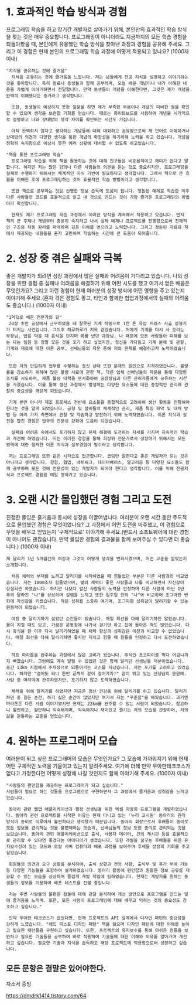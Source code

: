#  1. 효과적인 학습 방식과 경험

프로그래밍 학습을 하고 장기간 개발자로 살아가기 위해, 본인만의 효과적인 학습 방식을 찾는 것은 매우 중요합니다. 프로그래밍이 아니더라도 지금까지의 모든 학습 경험을 되돌아봤을 때, 본인에게 유용했던 학습 방식을 찾아낸 과정과 경험을 공유해 주세요. 그리고 이 경험은 현재 본인의 프로그래밍 학습 과정에 어떻게 적용되고 있나요? (1000자 이내)

```
"지식을 공유하는 것에 즐거움"
  지식을 공유하는 것에 즐거움을 느낍니다. 저는 남들에게 전공 지식을 설명하고 이야기하는 것을 좋아합니다. 특히 동료나 동생들과 함께 공부하며, 오늘 배운 개념이나 내가 이해한 내용을 가볍게 이야기하면서 전달합니다. 만약 동생들이 개념을 이해한다면, 그것은 제가 개념을 완벽히 이해했다는 증거라고 생각합니다. 

  또한, 동생들이 예상하지 못한 질문을 하면 제가 부족한 부분이나 개념의 미비한 점을 확인할 수 있으며 생각을 보완할 기회를 얻습니다. 때로는 화이트보드를 사용하여 개념을 시각적으로 설명하고 나와 상대방의 생각 차이를 확인하는 시간도 가집니다.

  아직 완벽하지 않다고 생각하는 개념들에 대해 대화하고 공유함으로써 제 언어로 이해하거나 상대방의 의견과 다양한 생각을 통한 개념의 확장성을 하기위해 노력을 하고 있습니다. 개념을 정확히 숙지함으로 에상치 못한 에러 상황에 대처할 수 있도록 하고있습니다.

"책을 통한 프로그래밍 학습"
  프로그래밍 학습을 위해 책을 활용하는 것에 대해 친구들은 비효율적이고 재미가 없다고 말합니다. 하지만 저는 많은 강의나 다른 사람들의 의견을 듣는 것도 중요하지만, 프로그래밍을 실제로 수행하기 위해서는 체계적인 지식 기반이 필요하다고 생각합니다. 그래서 책으로 큰 흐름을 이해한 후에 프로그래밍하는 것이 효율적인 학습 방법이라고 생각합니다.

  또한 책으로 공부하는 것은 선명한 정보 습득에 도움이 됩니다. 정돈된 예제로 학습한 이후 다른 사람들의 코드를 효율적으로 읽고 내 것으로 만드는 것이 가장 즐거운 프로그래밍의 방법이라 확신합니다.

  현재도 제가 프로그래밍 학습 과정에서 이러한 방식을 계속해서 적용하고 있습니다. 먼저 책의 큰 주제나 개념부터 충분히 숙지하고 나서 실제 예제나 프로젝트를 진행함으로써 전체적인 구조와 작동 원리를 파악하며 깊은 이해를 얻으려고 노력합니다. 그리고 정돈된 자료와 책에서 제공되는 내용들을 혼자 고민하며 학습하는 시간에 큰 도움이 되어줍니다.
```



# 2. 성장 중 겪은 실패와 극복

좋은 개발자가 되려면 성장 과정에서 많은 실패와 어려움이 기다리고 있습니다. 나의 성장을 위한 경험 중 실패나 어려움을 해결하기 위해 어떤 시도를 했고 여기서 얻은 배움은 무엇인가요? 그리고 이런 경험이 현재 여러분의 성장 방식에 어떤 영향을 주고 있는지 이야기해 주세요.(혼자 겪은 경험도 좋고, 타인과 함께한 협업과정에서의 실패와 어려움도 좋습니다.) (1000자 이내)

```
"1억으로 배운 전문가의 길"
 20살 초반 공장에서 근무하였을 때 잘못된 기계 작동으로 1천 톤 유압 프레스 사출 성형기가 터지는 사건입니다. 그이후 하루하루가 지옥 같았습니다. 저에게 기계를 다시 사 오라는 부장님, 밥을 먹을 때 음식을 던지며 화를 냈던 과장님, 나 때문에 모든 사람들이 피해를 보는 다는 팀원 등 정말 모든 것을 포기 하고 싶었지만, 정신을 가다듬고 기계 분해 및 관찰, 기계와 재료에 대한 이론 공부, 선배님들의 자문 통해 저의 문제를 해결하고자 노력하였습니다.

 또한 저의 안일하게 업무를 수행하는 정신 상태 또한 문제의 원인으로 지적하였습니다. 불량률을 감소하기 위하여 많은 불량 사료에 관한 책, 다른 업체 선배님들의 자문을 통해 다양한 조치를 시도하며, 제품 불량 대책을 문서화하여 공장장님과 다른 관리자들에게 공유하는 시간을 가졌습니다. 이를 통해 생산 과정에서 발생하는 다양한 요소들에 대한 종합적인 관리와 관찰의 중요성을 깨닫게 되었습니다.

 기계 뿐만 아니라 제조 프로세스 전반에 요소들을 종합적으로 고려하여 생산 활동을 진행해야 한다는 것을 알게 되었습니다. 금형 및 설비들의 체계적인 관리, 제품 특징 파악 및 대처 방법 등 여러 가지 측면에서 관찰 및 학습하고 발전하기 위해 노력하였습니다. 이론 지식과 실전을 합친 경험은 업무의 전문성 강화에 도움이 되었습니다. 
 
  실패와 어려움 속에서도 포기하지 않고 문제 해결에 도전하는 자세를 가지며 지속적인 학습과 개선에 하였습니다. 저는 이러한 경험을 통해 최상위 전문가로서 성장하기 위해서는 모든 영역에 대한 철저한 이론 지식과 실무경험이 필수라고 생각합니다.

 저는 프로그래밍 또한 같은 시각으로 접근합니다. 코딩만 잘한다고 좋은 개발자가 되는 것은 아니라고 생각합니다. 경험, 협업, 네트워크, 데이터베이스, 알고리즘 등 다양한 요소들도 함께 공부하며 모든 것에 전문성이 있는 개발자가 되어야 한다고 생각합니다. 이를 위해 전공지식과 프로젝트 경험을 매일 쌓아가고 있습니다.
```



# 3. 오랜 시간 몰입했던 경험 그리고 도전

진정한 몰입은 즐거움과 동시에 성장을 이끌어냅니다. 여러분이 오랜 시간 동안 주도적으로 몰입했던 경험은 무엇이었나요? 그 과정에서 어떤 도전을 마주했고, 이 경험으로 무엇을 배우고 얻었는지 '구체적으로' 이야기해 주세요.(반드시 소프트웨어에 대한 경험이 아니어도 괜찮습니다. 만약 몰입한 경험의 결과물을 함께 보여주실 수 있다면 더 좋습니다.) (1000자 이내)

```
제 달리기 1년 5개월간의 여정과 그것이 어떻게 생각을 변화시켰으며, 어떤 교훈을 얻었는지 소개합니다.

  처음 체력의 부재를 느끼고 달리기를 시작하였을 때 힘들었던 부분은 다른 사람과의 비교였습니다. 저는 100m조차 힘들었으며, 옆의 체력이 좋은 사람들과 나를 비교하면서 자신감이 상실되곤 하였습니다. 하지만 나보다 앞선 사람들의 노력을 인정하며 다른 사람이 아닌 1년 후의 달라진 "나"를 상상하며 설렘을 느끼고 또한 일주일 전의 "나"와 비교하며 조그마한 변화에 자신감을 키웠습니다. 작은 성취를 소중히 여기며, 조그마한 성취감이 달리기할 수 있는 원동력이 되었습니다.

  여정 중 달리기하기 싫었던 순간들이 있습니다. 매일 최선을 다해 달리기하진 않았습니다. 몸이 지칠 때도 있고, 가끔은 운동장에 나가서 걷기만 하고 집에 돌아온 적도 많았습니다. 다시 휴식을 한 이후 다시 달리기하였을 때 체력 향상과 성취감은 이전과 비교할 수 없었습니다. 매일 최선을 다해 달리기하면 좋지만 지치고 힘들 때 힘듦을 인정하고 다시 도전하였습니다.

  하프 마라톤을 완주하는 과정에서 많은 고비가 왔습니다. 후식인 초코파이를 먹다 어금니까지 빠졌습니다. 그럼에도 계속 달릴 수 있었던 것은 함께 달리던 선생님들 덕분이었습니다. 중간 13km 지점에서 주차장으로 되돌아가는 코스를 지났습니다. 저는 포기를 고려하고 있었습니다. 하지만 "걸어도 되니 한번 끝까지 같이 걸어가자!" 같이 뛰고 있는 선생님의 응원에. 사람 중 마지막에 완주하였지만, 포기하지 않고 도착하였습니다.

  체력을 위해 달리기를 하였지만 지금은 정신 건강을 위해 달리기를 하고 있습니다. 달리기하던 중 힘든 순간, 하기 싫은 순간이 많았지만 여기서 저는 "꾸준함"을 배웠습니다. 과거엔 마라톤은 다른 사람 이야기였지만 현재는 22km를 완주할 수 있는 사람이 되었습니다. 참고하니 할만하고, 할만하니 익숙해지며, 익숙해지니 재미있고 즐기는 저의 모습을 관찰하며, 저의 삶을 관통하는 교훈을 얻었습니다.
```



# 4. 원하는 프로그래머 모습

여러분이 되고 싶은 프로그래머의 모습은 무엇인가요? 그 모습에 가까워지기 위해 현재 어떤 구체적인 노력을 기울이고 있는지 알려주세요. 여기에 더해 만약 우아한테크코스가 없다고 가정한다면 어떻게 성장해 나갈 것인지도 함께 이야기해 주세요. (1000자 이내)

```
"사람들의 편안함을 제공하는 프로그래머가 되고 싶습니다."
사람들이 필요로 하는 것들을 프로그램으로 구현하면서 그 과정에서 즐거움과 성취감을 느끼고 있습니다.

 동아리 관련 웹앱 애플리케이션과 행정 선생님을 위한 엑셀 자동화 프로그램을 개발하였습니다. 동아리 관련 프로젝트를 시작한 이유는 현재 다니고 있는 '누리 고시원' 동아리의 관리 방식이 종이로 이루어져 불편하다고 생각했기 때문입니다. 동아리 회장으로서 후배들이 종이로 모든 정보를 관리하는 것을 불편해하는 모습과, 선배님들의 정보 또한 종이로 관리되는 것을 보았습니다. 동아리 관련 애플리케이션으로 출석, 사용자 데이터, 건의 게시판 등을 효율적으로 관리할 수 있다면 좋겠다는 아이디어가 생겼습니다. 또한 개발을 꿈꾸는 후배들을 위한 유지보수성이 있는 코드와 로컬 서버 컴퓨터의 배포 과정을 보여주며 후배들 성장의 기회를 주고 싶었습니다.

 회원들의 의견과 요구 상황을 분석하여, 출석 상황과 건의 사항, 출석부 및 휴가 부여 기능 등 다양한 기능들을 포함하여 설계하였습니다. 동아리 활동에 편안함과 원활한 정보 공유를 제공할 수 있는 모습을 상상하며 즐겁게 개발 작업에 임하였습니다. 현재는 개발자를 원하는 동생들의 정보를 이용하여 배포 테스트를 진행 중입니다.

 저는 주변 사람들의 불편한 점들에 대해 관찰 분석하여 개선 방안으로 프로그램을 만드는 일에 즐거움을 느끼며. 또한, 모든 사람이 프로그래밍에 대해 배우고 익히는 것의 중요성도 강조하고 싶습니다."
 
 만약 우아한 테크코스가 없었다면, 현재 프로젝트의 API 설계에서 디자인 패턴의 중요성을 강하게 느꼈습니다. "헤드 퍼스트 디자인 패턴" 책을 읽으며 디자인 패턴에 대한 이해를 높이고 필요한 패턴들을 구현하고 싶습니다. 또한, 프로젝트의 유지보수를 통해 아쉬운 점들을 보완하고 필요한 기술들을 공부하여 바로 적용하여 기술들에 대한 이해와 이유를 알아가며 개선하고 싶습니다. 필요한 기술과 지식을 습득하고 해당 프로젝트에 적용함으로써 성장하고 싶습니다.
```

## 모든 문항은 결말은 있어야한다.



자소서 증빙

https://dmdrk1414.tistory.com/64
